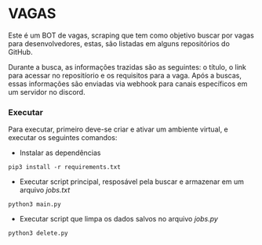 # VAGAS

Este é um BOT de vagas, scraping que tem como objetivo buscar por vagas para desenvolvedores, estas, são listadas em alguns repositórios do GitHub.

Durante a busca, as informações trazidas são as seguintes: o título, o link para acessar no repositíorio e os requisitos para a vaga. Após a buscas, essas informações são enviadas via webhook para canais específicos em um servidor no discord.

### Executar

Para executar, primeiro deve-se criar e ativar um ambiente virtual, e executar os seguintes comandos:

-   Instalar as dependências

```
pip3 install -r requirements.txt
```

-   Executar script principal, resposável pela buscar e armazenar em um arquivo _jobs.txt_

```
python3 main.py
```

-   Executar script que limpa os dados salvos no arquivo _jobs.py_

```
python3 delete.py
```
